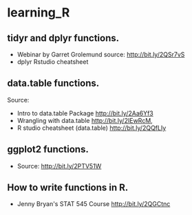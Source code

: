 # learning_R

## tidyr and dplyr functions. 
* Webinar by Garret Grolemund source: http://bit.ly/2QSr7vS
* dplyr Rstudio cheatsheet 

## data.table functions. 
Source: 
* Intro to data.table Package http://bit.ly/2Aa6Yf3
* Wrangling with data.table http://bit.ly/2IEwRcM, 
* R studio cheatsheet (data.table) http://bit.ly/2QQfLIy

## ggplot2 functions.
* Source: http://bit.ly/2PTV51W

## How to write functions in R. 
* Jenny Bryan's STAT 545 Course http://bit.ly/2QGCtnc 


